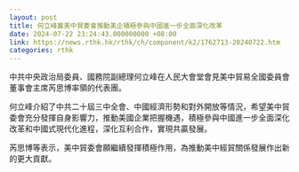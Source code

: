 ```yaml
---
layout: post
title: 何立峰冀美中貿委會推動美企積極參與中國進一步全面深化改革
date: 2024-07-22 23:24:43.000000000 +08:00
link: https://news.rthk.hk/rthk/ch/component/k2/1762713-20240722.htm
categories: rthk
---
```


中共中央政治局委員、國務院副總理何立峰在人民大會堂會見美中貿易全國委員會董事會主席芮思博率領的代表團。

何立峰介紹了中共二十屆三中全會、中國經濟形勢和對外開放等情況，希望美中貿委會充分發揮自身影響力，推動美國企業把握機遇，積極參與中國進一步全面深化改革和中國式現代化進程，深化互利合作，實現共贏發展。

芮思博等表示，美中貿委會願繼續發揮積極作用，為推動美中經貿關係發展作出新的更大貢獻。
